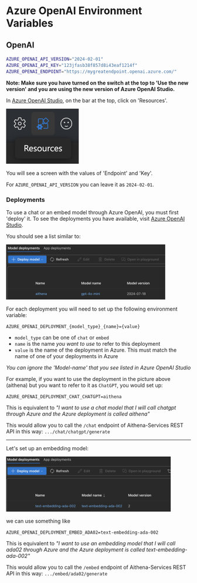# Azure OpenAI Environment Variables
## OpenAI
```bash
AZURE_OPENAI_API_VERSION="2024-02-01"
AZURE_OPENAI_API_KEY="123jfasb38f857d8i43eaf1214f"
AZURE_OPENAI_ENDPOINT="https://mygreatendpoint.openai.azure.com/"
```
**Note: Make sure you have turned on the switch at the top to 'Use the new version' and you are using the new version of Azure OpenAI Studio.**

In [Azure OpenAI Studio](https://oai.azure.com), on the bar at the top, click on 'Resources'.

<img src="resources/logo.png" height="150px">

You will see a screen with the values of 'Endpoint' and 'Key'.

For `AZURE_OPENAI_API_VERSION` you can leave it as `2024-02-01`.

### Deployments

To use a chat or an embed model through Azure OpenAI, you must first 'deploy' it.
To see the deployments you have available, visit [Azure OpenAI Studio](https://oai.azure.com/resource/deployments).

You should see a list similar to:

<img src="resources/deployments.png" height="150px">

For each deployment you will need to set up the following environment variable:
```
AZURE_OPENAI_DEPLOYMENT_{model_type}_{name}={value}
```
* `model_type` can be one of `chat` or `embed`
* `name` is the name *you want to use* to refer to this deployment
* `value` is the name of the deployment in Azure. This must match the name of one of your deployments in Azure

*You can ignore the 'Model-name' that you see listed in Azure OpenAI Studio*

For example, if you want to use the deployment in the picture above (aithena) but you want to refer to it as `ChatGPT`, you would set up:
```
AZURE_OPENAI_DEPLOYMENT_CHAT_CHATGPT=aithena
```
This is equivalent to *"I want to use a chat model that I will call chatgpt through Azure and the Azure deployment is called aithena"*

This would allow you to call the `/chat` endpoint of Aithena-Services REST API in this way:
`.../chat/chatgpt/generate`

---
Let's set up an embedding model:

<img src="resources/embed.png" height="150px">

we can use something like
```
AZURE_OPENAI_DEPLOYMENT_EMBED_ADA02=text-embedding-ada-002
```
This is equivalent to *"I want to use an embedding model that I will call ada02 through Azure and the Azure deployment is called text-embedding-ada-002"*

This would allow you to call the `/embed` endpoint of Aithena-Services REST API in this way:
`.../embed/ada02/generate`